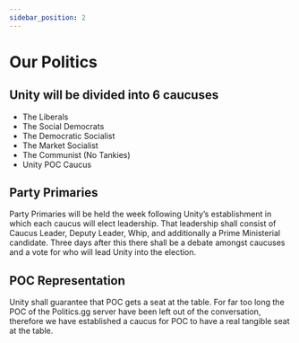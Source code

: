 ```yaml
---
sidebar_position: 2
---
```


# Our Politics

## Unity will be divided into 6 caucuses
- The Liberals 
- The Social Democrats 
- The Democratic Socialist 
- The Market Socialist 
- The Communist (No Tankies)
- Unity POC Caucus 

## Party Primaries
Party Primaries will be held the week following Unity’s establishment in which each caucus will elect leadership. That leadership shall consist of Caucus Leader, Deputy Leader, Whip, and additionally a Prime Ministerial candidate. Three days after this there shall be a debate amongst caucuses and a vote for who will lead Unity into the election. 

## POC Representation
Unity shall guarantee that POC gets a seat at the table. For far too long the POC of the Politics.gg server have been left out of the conversation, therefore we have established a caucus for POC to have a real tangible seat at the table.
